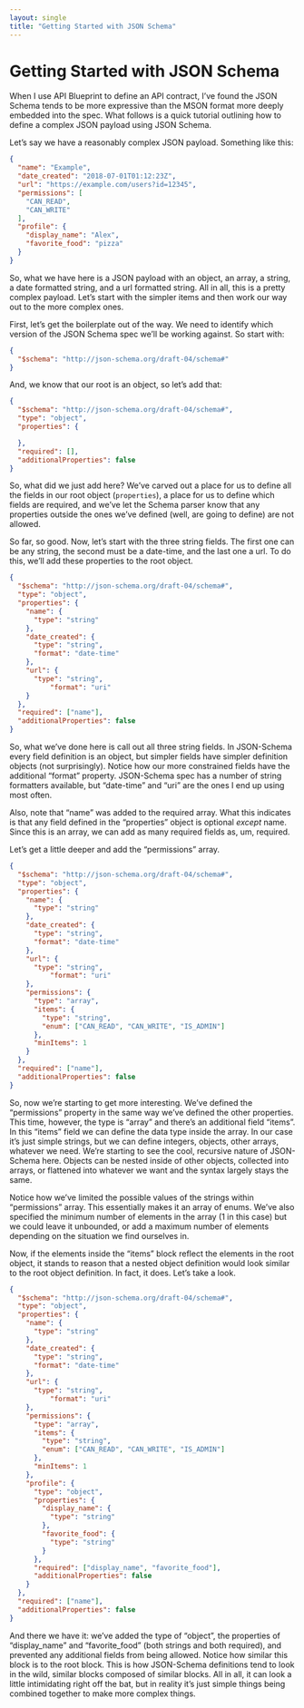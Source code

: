 ```yaml
---
layout: single
title: "Getting Started with JSON Schema"
---
```


# Getting Started with JSON Schema
When I use API Blueprint to define an API contract, I’ve found the JSON Schema tends to be more expressive than the MSON format more deeply embedded into the spec.  What follows is a quick tutorial outlining how to define a complex JSON payload using JSON Schema.

Let’s say we have a reasonably complex JSON payload. Something like this:
```json
{
  "name": "Example",
  "date_created": "2018-07-01T01:12:23Z",
  "url": "https://example.com/users?id=12345",
  "permissions": [
    "CAN_READ",
    "CAN_WRITE"
  ],
  "profile": {
    "display_name": "Alex",
    "favorite_food": "pizza"
  }
}
```

So, what we have here is a JSON payload with an object, an array, a string, a date formatted string, and a url formatted string. All in all, this is a pretty complex payload. Let’s start with the simpler items and then work our way out to the more complex ones.

First, let’s get the boilerplate out of the way. We need to identify which version of the JSON Schema spec we’ll be working against. So start with:
```json
{
  "$schema": "http://json-schema.org/draft-04/schema#"
}
```
And, we know that our root is an object, so let’s add that:
```json
{
  "$schema": "http://json-schema.org/draft-04/schema#",
  "type": "object",
  "properties": {

  },
  "required": [],
  "additionalProperties": false
}

```
So, what did we just add here? We’ve carved out a place for us to define all the fields in our root object (`properties`), a place for us to define which fields are required, and we’ve let the Schema parser know that any properties outside the ones we’ve defined (well, are going to define) are not allowed.

So far, so good. Now, let’s start with the three string fields. The first one can be any string, the second must be a date-time, and the last one a url. To do this, we’ll add these properties to the root object.
```json
{
  "$schema": "http://json-schema.org/draft-04/schema#",
  "type": "object",
  "properties": {
    "name": {
      "type": "string"
    },
    "date_created": {
      "type": "string",
      "format": "date-time"
    },
    "url": {
      "type": "string",
          "format": "uri"
    }
  },
  "required": ["name"],
  "additionalProperties": false
}
```
So, what we’ve done here is call out all three string fields. In JSON-Schema every field definition is an object, but simpler fields have simpler definition objects (not surprisingly). Notice how our more constrained fields have the additional “format” property. JSON-Schema spec has a number of string formatters available, but “date-time” and “uri” are the ones I end up using most often.

Also, note that “name” was added to the required array. What this indicates is that any field defined in the “properties” object is optional _except_ name. Since this is an array, we can add as many required fields as, um, required.

Let’s get a little deeper and add the “permissions” array.
```json
{
  "$schema": "http://json-schema.org/draft-04/schema#",
  "type": "object",
  "properties": {
    "name": {
      "type": "string"
    },
    "date_created": {
      "type": "string",
      "format": "date-time"
    },
    "url": {
      "type": "string",
          "format": "uri"
    },
    "permissions": {
      "type": "array",
      "items": {
        "type": "string",
        "enum": ["CAN_READ", "CAN_WRITE", "IS_ADMIN"]
      },
      "minItems": 1
    }
  },
  "required": ["name"],
  "additionalProperties": false
}
```

So, now we’re starting to get more interesting. We’ve defined the “permissions” property in the same way we’ve defined the other properties. This time, however, the type is “array” and there’s an additional field “items”. In this “items” field we can define the data type inside the array. In our case it’s just simple strings, but we can define integers, objects, other arrays, whatever we need. We’re starting to see the cool, recursive nature of JSON-Schema here. Objects can be nested inside of other objects, collected into arrays, or flattened into whatever we want and the syntax largely stays the same.

Notice how we’ve limited the possible values of the strings within “permissions” array. This essentially makes it an array of enums. We’ve also specified the minimum number of elements in the array (1 in this case) but we could leave it unbounded, or add a maximum number of elements depending on the situation we find ourselves in.

Now, if the elements inside the “items” block reflect the elements in the root object, it stands to reason that a nested object definition would look similar to the root object definition. In fact, it does. Let’s take a look.
```json
{
  "$schema": "http://json-schema.org/draft-04/schema#",
  "type": "object",
  "properties": {
    "name": {
      "type": "string"
    },
    "date_created": {
      "type": "string",
      "format": "date-time"
    },
    "url": {
      "type": "string",
          "format": "uri"
    },
    "permissions": {
      "type": "array",
      "items": {
        "type": "string",
        "enum": ["CAN_READ", "CAN_WRITE", "IS_ADMIN"]
      },
      "minItems": 1
    },
    "profile": {
      "type": "object",
      "properties": {
        "display_name": {
          "type": "string"
        },
        "favorite_food": {
          "type": "string"
        }
      },
      "required": ["display_name", "favorite_food"],
      "additionalProperties": false
    }
  },
  "required": ["name"],
  "additionalProperties": false
}
```
And there we have it: we’ve added the type of “object”, the properties of “display_name” and “favorite_food” (both strings and both required), and prevented any additional fields from being allowed. Notice how similar this block is to the root block. This is how JSON-Schema definitions tend to look in the wild, similar blocks composed of similar blocks. All in all, it can look a little intimidating right off the bat, but in reality it’s just simple things being combined together to make more complex things.
